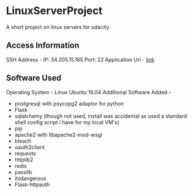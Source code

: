 # LinuxServerProject
A short project on linux servers for udacity.

## Access Information
SSH Address - IP: 34.205.15.165 Port: 22
Application Url - [link](34.205.15.165)

## Software Used
Operating System - Linux Ubuntu 16.04
Additional Software Added - 
* postgresql with psycopg2 adaptor for python
* Flask
* sqlalchemy (though not used, install was accidental as used a standard shell config script I have for my local VM's)
* pip
* apache2 with libapache2-mod-wsgi
* bleach
* oauth2client
* requests
* httplib2
* redis
* passlib
* itsdangerous
* Flask-httpauth
